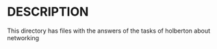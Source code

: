 # DESCRIPTION

This directory has files with the answers of the tasks of holberton about networking
